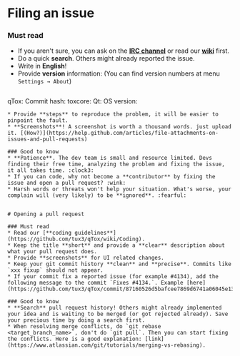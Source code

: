 # Filing an issue

### Must read
* If you aren't sure, you can ask on the [**IRC channel**](https://webchat.freenode.net/?channels=qtox) or read our [**wiki**](https://github.com/tux3/qTox/wiki) first.
* Do a quick **search**. Others might already reported the issue.
* Write in **English**!
* Provide **version** information: (You can find version numbers at menu `Settings → About`)
  ```
qTox: 
Commit hash: 
toxcore: 
Qt: 
OS version: 

  ```
* Provide **steps** to reproduce the problem, it will be easier to pinpoint the fault.
* **Screenshots**! A screenshot is worth a thousand words. just upload it. [(How?)](https://help.github.com/articles/file-attachments-on-issues-and-pull-requests)

### Good to know
* **Patience**. The dev team is small and resource limited. Devs finding their free time, analyzing the problem and fixing the issue, it all takes time. :clock3:
* If you can code, why not become a **contributor** by fixing the issue and open a pull request? :wink:
* Harsh words or threats won't help your situation. What's worse, your complain will (very likely) to be **ignored**. :fearful:


# Opening a pull request

### Must read
* Read our [**coding guidelines**](https://github.com/tux3/qTox/wiki/Coding).
* Keep the title **short** and provide a **clear** description about what your pull request does.
* Provide **screenshots** for UI related changes.
* Keep your git commit history **clean** and **precise**. Commits like `xxx fixup` should not appear.
* If your commit fix a reported issue (for example #4134), add the following message to the commit `Fixes #4134.`. Example [here](https://github.com/tux3/qTox/commit/87160526d5bafcee7869d6741a06045e13d731d5).

### Good to know
* **Search** pull request history! Others might already implemented your idea and is waiting to be merged (or got rejected already). Save your precious time by doing a search first.
* When resolving merge conflicts, do `git rebase <target_branch_name>`, don't do `git pull`. Then you can start fixing the conflicts. Here is a good explanation: [link](https://www.atlassian.com/git/tutorials/merging-vs-rebasing).

